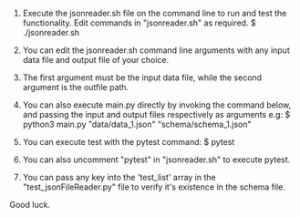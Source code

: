1. Execute the jsonreader.sh file on the command line to run and test the functionality. Edit commands in "jsonreader.sh" as required.
    $ ./jsonreader.sh

2. You can edit the jsonreader.sh command line arguments with any input data file and output file of your choice.

3. The first argument must be the input data file, while the second argument is the outfile path.

4. You can also execute main.py directly by invoking the command below, and passing the input and output files respectively as arguments e.g:
   $ python3 main.py "data/data_1.json" "schema/schema_1.json"

5. You can execute test with the pytest command:
    $ pytest

6. You can also uncomment "pytest" in "jsonreader.sh" to execute pytest.

7. You can pass any key into the 'test_list' array in the "test_jsonFileReader.py" file to verify it's existence in the schema file.

Good luck.